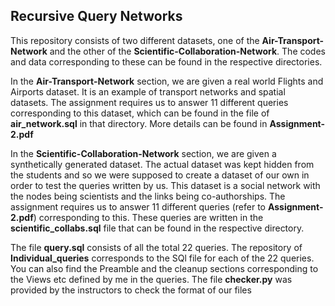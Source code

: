 ## Recursive Query Networks

This repository consists of two different datasets, one of the **Air-Transport-Network** and the other of the **Scientific-Collaboration-Network**. The codes and data corresponding to these can be found in the respective directories.

In the **Air-Transport-Network** section, we are given a real world Flights and Airports dataset. It is an example of transport networks and spatial datasets. The assignment requires us to answer 11 different queries corresponding to this dataset, which can be found in the file of **air_network.sql** in that directory. More details can be found in **Assignment-2.pdf**

In the **Scientific-Collaboration-Network** section, we are given a synthetically generated dataset. The actual dataset was kept hidden from the students and so we were supposed to create a dataset of our own in order to test the queries written by us. This dataset is a social network with the nodes being scientists and the links being co-authorships. The assignment requires us to answer 11 different queries (refer to **Assignment-2.pdf**) corresponding to this. These queries are written in the **scientific_collabs.sql** file that can be found in the respective directory.

The file **query.sql** consists of all the total 22 queries. The repository of **Individual_queries** corresponds to the SQl file for each of the 22 queries. You can also find the Preamble and the cleanup sections corresponding to the Views etc defined by me in the queries. The file **checker.py** was provided by the instructors to check the format of our files
